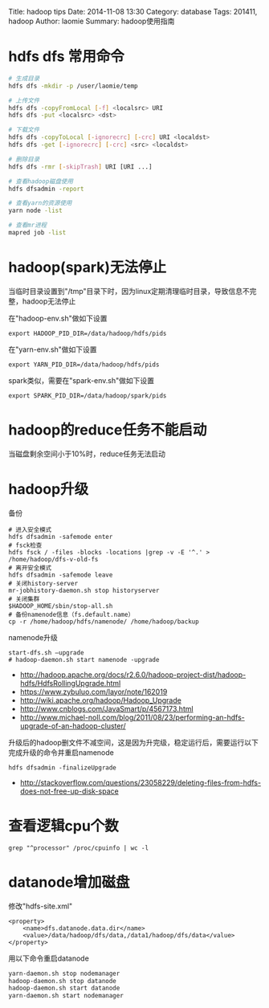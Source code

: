 Title: hadoop tips
Date: 2014-11-08 13:30
Category: database
Tags: 201411, hadoop
Author: laomie
Summary: hadoop使用指南

hdfs dfs 常用命令
========================
```bash
# 生成目录
hdfs dfs -mkdir -p /user/laomie/temp

# 上传文件
hdfs dfs -copyFromLocal [-f] <localsrc> URI
hdfs dfs -put <localsrc> <dst>

# 下载文件
hdfs dfs -copyToLocal [-ignorecrc] [-crc] URI <localdst>
hdfs dfs -get [-ignorecrc] [-crc] <src> <localdst>

# 删除目录
hdfs dfs -rmr [-skipTrash] URI [URI ...]

# 查看hadoop磁盘使用
hdfs dfsadmin -report

# 查看yarn的资源使用
yarn node -list

# 查看mr进程
mapred job -list
```

hadoop(spark)无法停止
=========================
当临时目录设置到"/tmp"目录下时，因为linux定期清理临时目录，导致信息不完整，hadoop无法停止

在"hadoop-env.sh"做如下设置
```
export HADOOP_PID_DIR=/data/hadoop/hdfs/pids
```

在"yarn-env.sh"做如下设置
```
export YARN_PID_DIR=/data/hadoop/hdfs/pids
```

spark类似，需要在"spark-env.sh"做如下设置
```
export SPARK_PID_DIR=/data/hadoop/spark/pids
```

hadoop的reduce任务不能启动
=============================
当磁盘剩余空间小于10%时，reduce任务无法启动

hadoop升级
=========================
备份
```
# 进入安全模式
hdfs dfsadmin -safemode enter
# fsck检查
hdfs fsck / -files -blocks -locations |grep -v -E '^.' > /home/hadoop/dfs-v-old-fs
# 离开安全模式
hdfs dfsadmin -safemode leave
# 关闭history-server
mr-jobhistory-daemon.sh stop historyserver
# 关闭集群
$HADOOP_HOME/sbin/stop-all.sh
# 备份namenode信息（fs.default.name）
cp -r /home/hadoop/hdfs/namenode/ /home/hadoop/backup
```
namenode升级
```
start-dfs.sh –upgrade
# hadoop-daemon.sh start namenode -upgrade
```
* <http://hadoop.apache.org/docs/r2.6.0/hadoop-project-dist/hadoop-hdfs/HdfsRollingUpgrade.html>
* <https://www.zybuluo.com/layor/note/162019>
* <http://wiki.apache.org/hadoop/Hadoop_Upgrade>
* <http://www.cnblogs.com/JavaSmart/p/4567173.html>
* <http://www.michael-noll.com/blog/2011/08/23/performing-an-hdfs-upgrade-of-an-hadoop-cluster/>

升级后的hadoop删文件不减空间，这是因为升完级，稳定运行后，需要运行以下完成升级的命令并重启namenode
```
hdfs dfsadmin -finalizeUpgrade
```
* <http://stackoverflow.com/questions/23058229/deleting-files-from-hdfs-does-not-free-up-disk-space>

查看逻辑cpu个数
====================
```
grep "^processor" /proc/cpuinfo | wc -l
```

datanode增加磁盘
======================
修改"hdfs-site.xml"
```
<property>
    <name>dfs.datanode.data.dir</name>
    <value>/data/hadoop/dfs/data,/data1/hadoop/dfs/data</value>
</property>
```
用以下命令重启datanode
```bash
yarn-daemon.sh stop nodemanager
hadoop-daemon.sh stop datanode
hadoop-daemon.sh start datanode
yarn-daemon.sh start nodemanager
```
